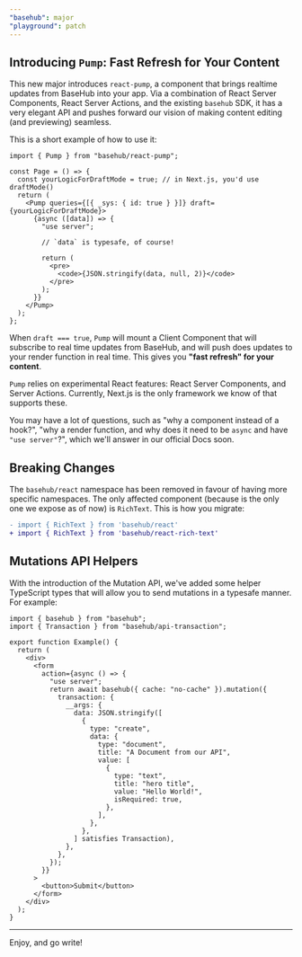 ```yaml
---
"basehub": major
"playground": patch
---
```


## Introducing `Pump`: Fast Refresh for Your Content

This new major introduces `react-pump`, a component that brings realtime updates from BaseHub into your app. Via a combination of React Server Components, React Server Actions, and the existing `basehub` SDK, it has a very elegant API and pushes forward our vision of making content editing (and previewing) seamless.

This is a short example of how to use it:

```tsx
import { Pump } from "basehub/react-pump";

const Page = () => {
  const yourLogicForDraftMode = true; // in Next.js, you'd use draftMode()
  return (
    <Pump queries={[{ _sys: { id: true } }]} draft={yourLogicForDraftMode}>
      {async ([data]) => {
        "use server";

        // `data` is typesafe, of course!

        return (
          <pre>
            <code>{JSON.stringify(data, null, 2)}</code>
          </pre>
        );
      }}
    </Pump>
  );
};
```

When `draft === true`, `Pump` will mount a Client Component that will subscribe to real time updates from BaseHub, and will push does updates to your render function in real time. This gives you **"fast refresh" for your content**.

`Pump` relies on experimental React features: React Server Components, and Server Actions. Currently, Next.js is the only framework we know of that supports these.

You may have a lot of questions, such as "why a component instead of a hook?", "why a render function, and why does it need to be `async` and have `"use server"`?", which we'll answer in our official Docs soon.

## Breaking Changes

The `basehub/react` namespace has been removed in favour of having more specific namespaces. The only affected component (because is the only one we expose as of now) is `RichText`. This is how you migrate:

```diff
- import { RichText } from 'basehub/react'
+ import { RichText } from 'basehub/react-rich-text'
```

## Mutations API Helpers

With the introduction of the Mutation API, we've added some helper TypeScript types that will allow you to send mutations in a typesafe manner. For example:

```tsx
import { basehub } from "basehub";
import { Transaction } from "basehub/api-transaction";

export function Example() {
  return (
    <div>
      <form
        action={async () => {
          "use server";
          return await basehub({ cache: "no-cache" }).mutation({
            transaction: {
              __args: {
                data: JSON.stringify([
                  {
                    type: "create",
                    data: {
                      type: "document",
                      title: "A Document from our API",
                      value: [
                        {
                          type: "text",
                          title: "hero title",
                          value: "Hello World!",
                          isRequired: true,
                        },
                      ],
                    },
                  },
                ] satisfies Transaction),
              },
            },
          });
        }}
      >
        <button>Submit</button>
      </form>
    </div>
  );
}
```

---

Enjoy, and go write!
